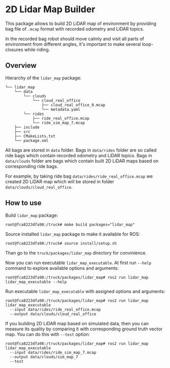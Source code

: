 # 2D Lidar Map Builder

This package allows to build 2D LiDAR map of environment by providing bag file of `.mcap` format with recorded odometry and LiDAR topics.

In the recorded bag robot should move calmly and visit all parts of environment from different angles, it's important to make several loop-closures while riding.

## Overview

Hierarchy of the `lidar_map` package:
```
└── lidar_map
    └── data
        └── clouds
            └── cloud_real_office
                ├── cloud_real_office_0.mcap
                └── metadata.yaml
        └── rides
            ├── ride_real_office.mcap
            └── ride_sim_map_7.mcap
    ├── include
    ├── src
    ├── CMakeLists.txt
    └── package.xml
```

All bags are stored in `data` folder. Bags in `data/rides` folder are so called ride bags which contain recorded odometry and LiDAR topics. Bags in `data/clouds` folder are bags which contain built 2D LiDAR maps based on corresponding ride bags.

For example, by taking ride bag `data/rides/ride_real_office.mcap` we created 2D LiDAR map which will be stored in folder `data/clouds/cloud_real_office`.

## How to use

Build `lidar_map` package:
```console
root@fca8223dfa98:/truck# make build packages="lidar_map"
```

Source installed `lidar_map` package to make it available for ROS:
```console
root@fca8223dfa98:/truck# source install/setup.sh
```

Than go to the `truck/packages/lidar_map` directory for convinience.

Now you can run executable `lidar_map_executable`. At first run `--help` command to explore available options and arguments:
```console
root@fca8223dfa98:/truck/packages/lidar_map# ros2 run lidar_map lidar_map_executable --help
```

Run executable `lidar_map_executable` with assigned options and arguments:
```console
root@fca8223dfa98:/truck/packages/lidar_map# ros2 run lidar_map lidar_map_executable
  --input data/rides/ride_real_office.mcap
  --output data/clouds/cloud_real_office
```

If you building 2D LiDAR map based on simulated data, then you can measure its quality by comparing it with corresponding ground truth vector map. You can do this with `--test` option:
```console
root@fca8223dfa98:/truck/packages/lidar_map# ros2 run lidar_map lidar_map_executable
  --input data/rides/ride_sim_map_7.mcap
  --output data/clouds/sim_map_7
  --test
```